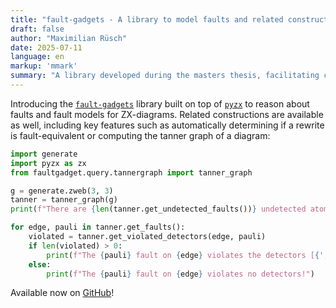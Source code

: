 ```yaml
---
title: "fault-gadgets - A library to model faults and related constructions for PyZX"
draft: false
author: "Maximilian Rüsch"
date: 2025-07-11
language: en
markup: 'mmark'
summary: "A library developed during the masters thesis, facilitating comprehensive modeling of faults on ZX-diagrams. Key features include checking fault-equivalence of rewrites and constructing the tanner graph of diagrams."
---
```


Introducing the [`fault-gadgets`](https://github.com/maximilianruesch/fault-gadgets) library built on top of [`pyzx`](https://github.com/zxcalc/pyzx) to reason about faults and fault models for ZX-diagrams.
Related constructions are available as well, including key features such as automatically determining if a rewrite is fault-equivalent or computing the tanner graph of a diagram:

```python
import generate
import pyzx as zx
from faultgadget.query.tannergraph import tanner_graph

g = generate.zweb(3, 3)
tanner = tanner_graph(g)
print(f"There are {len(tanner.get_undetected_faults())} undetected atomic faults in total!")

for edge, pauli in tanner.get_faults():
    violated = tanner.get_violated_detectors(edge, pauli)
    if len(violated) > 0:
        print(f"The {pauli} fault on {edge} violates the detectors [{', '.join(map(str, violated))}]!")
    else:
        print(f"The {pauli} fault on {edge} violates no detectors!")
```

Available now on [GitHub](https://github.com/maximilianruesch/fault-gadgets)!

